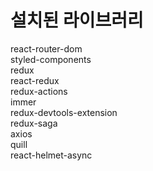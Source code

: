 # 설치된 라이브러리

react-router-dom  
styled-components  
redux  
react-redux  
redux-actions  
immer  
redux-devtools-extension  
redux-saga  
axios  
quill  
react-helmet-async  